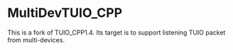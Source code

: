 MultiDevTUIO_CPP
================

This is a fork of TUIO_CPP1.4. Its target is to support listening TUIO packet from multi-devices.

